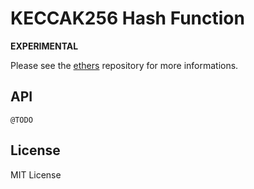 KECCAK256 Hash Function
=======================

**EXPERIMENTAL**

Please see the [ethers](https://github.com/ethers-io/ethers.js) repository
for more informations.

API
---

`@TODO`

License
-------

MIT License
